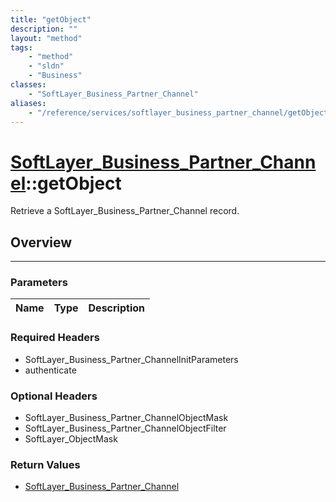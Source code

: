 ```yaml
---
title: "getObject"
description: ""
layout: "method"
tags:
    - "method"
    - "sldn"
    - "Business"
classes:
    - "SoftLayer_Business_Partner_Channel"
aliases:
    - "/reference/services/softlayer_business_partner_channel/getObject"
---
```

# [SoftLayer_Business_Partner_Channel](/reference/services/SoftLayer_Business_Partner_Channel)::getObject

Retrieve a SoftLayer_Business_Partner_Channel record.


## Overview 


-----

### Parameters 
|Name | Type | Description |
| --- | --- | --- |


### Required Headers
* SoftLayer_Business_Partner_ChannelInitParameters
* authenticate


### Optional Headers
* SoftLayer_Business_Partner_ChannelObjectMask
* SoftLayer_Business_Partner_ChannelObjectFilter
* SoftLayer_ObjectMask

### Return Values
* <a href='/reference/datatypes/SoftLayer_Business_Partner_Channel'>SoftLayer_Business_Partner_Channel </a>




